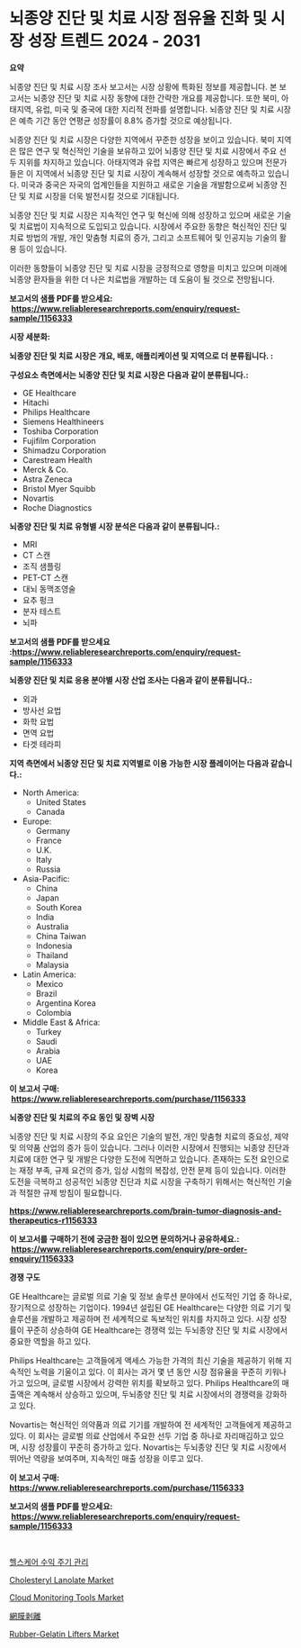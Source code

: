 <p><h1>뇌종양 진단 및 치료 시장 점유율 진화 및 시장 성장 트렌드 2024 - 2031</h1></p><p><strong>요약</strong></p>
<p><p>뇌종양 진단 및 치료 시장 조사 보고서는 시장 상황에 특화된 정보를 제공합니다. 본 보고서는 뇌종양 진단 및 치료 시장 동향에 대한 간략한 개요를 제공합니다. 또한 북미, 아태지역, 유럽, 미국 및 중국에 대한 지리적 전파를 설명합니다. 뇌종양 진단 및 치료 시장은 예측 기간 동안 연평균 성장률이 8.8% 증가할 것으로 예상됩니다.</p><p>뇌종양 진단 및 치료 시장은 다양한 지역에서 꾸준한 성장을 보이고 있습니다. 북미 지역은 많은 연구 및 혁신적인 기술을 보유하고 있어 뇌종양 진단 및 치료 시장에서 주요 선두 지위를 차지하고 있습니다. 아태지역과 유럽 지역은 빠르게 성장하고 있으며 전문가들은 이 지역에서 뇌종양 진단 및 치료 시장이 계속해서 성장할 것으로 예측하고 있습니다. 미국과 중국은 자국의 업계인들을 지원하고 새로운 기술을 개발함으로써 뇌종양 진단 및 치료 시장을 더욱 발전시킬 것으로 기대됩니다.</p><p>뇌종양 진단 및 치료 시장은 지속적인 연구 및 혁신에 의해 성장하고 있으며 새로운 기술 및 치료법이 지속적으로 도입되고 있습니다. 시장에서 주요한 동향은 혁신적인 진단 및 치료 방법의 개발, 개인 맞춤형 치료의 증가, 그리고 소프트웨어 및 인공지능 기술의 활용 등이 있습니다.</p><p>이러한 동향들이 뇌종양 진단 및 치료 시장을 긍정적으로 영향을 미치고 있으며 미래에 뇌종양 환자들을 위한 더 나은 치료법을 개발하는 데 도움이 될 것으로 전망됩니다.</p></p>
<p><strong>보고서의 샘플 PDF를 받으세요: &nbsp;<a href="https://www.reliableresearchreports.com/enquiry/request-sample/1156333">https://www.reliableresearchreports.com/enquiry/request-sample/1156333</a></strong></p>
<p><strong>시장 세분화:</strong></p>
<p><strong> 뇌종양 진단 및 치료 시장은 개요, 배포, 애플리케이션 및 지역으로 더 분류됩니다. :</strong></p>
<p><strong>구성요소 측면에서는 뇌종양 진단 및 치료 시장은 다음과 같이 분류됩니다.:</strong></p>
<p><ul><li>GE Healthcare</li><li>Hitachi</li><li>Philips Healthcare</li><li>Siemens Healthineers</li><li>Toshiba Corporation</li><li>Fujifilm Corporation</li><li>Shimadzu Corporation</li><li>Carestream Health</li><li>Merck & Co.</li><li>Astra Zeneca</li><li>Bristol Myer Squibb</li><li>Novartis</li><li>Roche Diagnostics</li></ul></p>
<p><strong> 뇌종양 진단 및 치료 유형별 시장 분석은 다음과 같이 분류됩니다.:</strong></p>
<p><ul><li>MRI</li><li>CT 스캔</li><li>조직 샘플링</li><li>PET-CT 스캔</li><li>대뇌 동맥조영술</li><li>요추 펑크</li><li>분자 테스트</li><li>뇌파</li></ul></p>
<p><strong>보고서의 샘플 PDF를 받으세요 :<a href="https://www.reliableresearchreports.com/enquiry/request-sample/1156333">https://www.reliableresearchreports.com/enquiry/request-sample/1156333</a></strong></p>
<p><strong> 뇌종양 진단 및 치료 응용 분야별 시장 산업 조사는 다음과 같이 분류됩니다.:</strong></p>
<p><ul><li>외과</li><li>방사선 요법</li><li>화학 요법</li><li>면역 요법</li><li>타겟 테라피</li></ul></p>
<p><strong>지역 측면에서 뇌종양 진단 및 치료 지역별로 이용 가능한 시장 플레이어는 다음과 같습니다.:</strong></p>
<p><ul>
    <li>
        North America:
        <ul>
            <li>United States</li>
            <li>Canada</li>
        </ul>
    </li>
    <li>
        Europe:
        <ul>
            <li>Germany</li>
            <li>France</li>
            <li>U.K.</li>
            <li>Italy</li>
            <li>Russia</li>
        </ul>
    </li>
    <li>
        Asia-Pacific:
        <ul>
            <li>China</li>
            <li>Japan</li>
            <li>South Korea</li>
            <li>India</li>
            <li>Australia</li>
            <li>China Taiwan</li>
            <li>Indonesia</li>
            <li>Thailand</li>
            <li>Malaysia</li>
        </ul>
    </li>
    <li>
        Latin America:
        <ul>
            <li>Mexico</li>
            <li>Brazil</li>
            <li>Argentina Korea</li>
            <li>Colombia</li>
        </ul>
    </li>
    <li>
        Middle East & Africa:
        <ul>
            <li>Turkey</li>
            <li>Saudi</li>
            <li>Arabia</li>
            <li>UAE</li>
            <li>Korea</li>
        </ul>
    </li>
    </ul></p>
<p><strong>이 보고서 구매: &nbsp;<a href="https://www.reliableresearchreports.com/purchase/1156333">https://www.reliableresearchreports.com/purchase/1156333</a></strong></p>
<p><strong>뇌종양 진단 및 치료의 주요 동인 및 장벽 시장</strong></p>
<p><p>뇌종양 진단 및 치료 시장의 주요 요인은 기술의 발전, 개인 맞춤형 치료의 중요성, 제약 및 의약품 산업의 증가 등이 있습니다. 그러나 이러한 시장에서 진행되는 뇌종양 진단과 치료에 대한 연구 및 개발은 다양한 도전에 직면하고 있습니다. 존재하는 도전 요인으로는 재정 부족, 규제 요건의 증가, 임상 시험의 복잡성, 안전 문제 등이 있습니다. 이러한 도전을 극복하고 성공적인 뇌종양 진단과 치료 시장을 구축하기 위해서는 혁신적인 기술과 적절한 규제 방침이 필요합니다.</p></p>
<p><strong><a href="https://www.reliableresearchreports.com/brain-tumor-diagnosis-and-therapeutics-r1156333">https://www.reliableresearchreports.com/brain-tumor-diagnosis-and-therapeutics-r1156333</a></strong></p>
<p><strong>이 보고서를 구매하기 전에 궁금한 점이 있으면 문의하거나 공유하세요.: &nbsp;<a href="https://www.reliableresearchreports.com/enquiry/pre-order-enquiry/1156333">https://www.reliableresearchreports.com/enquiry/pre-order-enquiry/1156333</a></strong></p>
<p><strong>경쟁 구도</strong></p>
<p><p>GE Healthcare는 글로벌 의료 기술 및 정보 솔루션 분야에서 선도적인 기업 중 하나로, 장기적으로 성장하는 기업이다. 1994년 설립된 GE Healthcare는 다양한 의료 기기 및 솔루션을 개발하고 제공하며 전 세계적으로 독보적인 위치를 차지하고 있다. 시장 성장률이 꾸준히 상승하여 GE Healthcare는 경쟁력 있는 두뇌종양 진단 및 치료 시장에서 중요한 역할을 하고 있다.</p><p>Philips Healthcare는 고객들에게 액세스 가능한 가격의 최신 기술을 제공하기 위해 지속적인 노력을 기울이고 있다. 이 회사는 과거 몇 년 동안 시장 점유율을 꾸준히 키워나가고 있으며, 글로벌 시장에서 강력한 위치를 확보하고 있다. Philips Healthcare의 매출액은 계속해서 상승하고 있으며, 두뇌종양 진단 및 치료 시장에서의 경쟁력을 강화하고 있다.</p><p>Novartis는 혁신적인 의약품과 의료 기기를 개발하여 전 세계적인 고객들에게 제공하고 있다. 이 회사는 글로벌 의료 산업에서 주요한 선두 기업 중 하나로 자리매김하고 있으며, 시장 성장률이 꾸준히 증가하고 있다. Novartis는 두뇌종양 진단 및 치료 시장에서 뛰어난 역량을 보여주며, 지속적인 매출 성장을 이루고 있다.</p></p>
<p><strong>이 보고서 구매: &nbsp; <a href="https://www.reliableresearchreports.com/purchase/1156333">https://www.reliableresearchreports.com/purchase/1156333</a></strong></p>
<p><strong>보고서의 샘플 PDF를 받으세요: &nbsp;<a href="https://www.reliableresearchreports.com/enquiry/request-sample/1156333">https://www.reliableresearchreports.com/enquiry/request-sample/1156333</a></strong><strong></strong></p>
<p>&nbsp;</p>
<p><p><a href="https://github.com/chupp85/Market-Research-Report-List-1/blob/main/549602748888.md">헬스케어 수익 주기 관리</a></p><p><a href="https://issuu.com/reportprime-2/docs/cholesteryl-lanolate-market-size-2030.pptx">Cholesteryl Lanolate Market</a></p><p><a href="https://github.com/nathandecarvalho/Market-Research-Report-List-3/blob/main/cloud-monitoring-tools-market.md">Cloud Monitoring Tools Market</a></p><p><a href="https://github.com/CloydAbbott2023/Market-Research-Report-List-1/blob/main/879811253013.md">網膜剥離</a></p><p><a href="https://view.publitas.com/reportprime-1/rubber-gelatin-lifters-market-focuses-on-market-share-size-and-projected-forecast-till-2031/">Rubber-Gelatin Lifters Market</a></p></p>